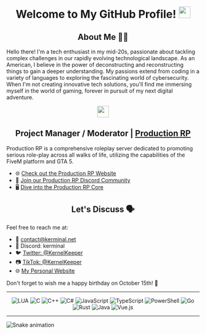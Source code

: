 <div align="center">

# **Welcome to My GitHub Profile!** <img src="https://media.giphy.com/media/hvRJCLFzcasrR4ia7z/giphy.gif" width="30px"/>

</div>

<div align="center">
  <h2>About Me 🧑‍💻</h2>
</div>

Hello there! I'm a tech enthusiast in my mid-20s, passionate about tackling complex challenges in our rapidly evolving technological landscape. As an American, I believe in the power of deconstructing and reconstructing things to gain a deeper understanding. My passions extend from coding in a variety of languages to exploring the fascinating world of cybersecurity. When I'm not creating innovative tech solutions, you'll find me immersing myself in the world of gaming, forever in pursuit of my next digital adventure.

<div align="center">
  <a href="https://productionrp.net/">
    <img src="https://www.productionrp.net/assets/img/Logo_Mini.png" width="30px"/>
  </a>
</div>

<h2 align="center">Project Manager / Moderator | <a href="https://productionrp.net/">Production RP</a></h2>

Production RP is a comprehensive roleplay server dedicated to promoting serious role-play across all walks of life, utilizing the capabilities of the FiveM platform and GTA 5.

- 🌐 [Check out the Production RP Website](https://productionrp.net/)
- 💬 [Join our Production RP Discord Community](https://discord.gg/productionrp)
- 🖥️ [Dive into the Production RP Core](https://core.productionrp.net)

<div align="center">
  <h2>Let's Discuss 🗣️</h2>
</div>


Feel free to reach me at:

- 📧 [contact@kerminal.net](mailto:contact@kerminal.dev)
- 💬 Discord: kerminal
- 🐦 [Twitter: @KernelKeeper](https://twitter.com/KernelKeeper)
- 📷 [TikTok: @KernelKeeper](https://www.tiktok.com/@KernelKeeper)
- 🌐 [My Personal Website](http://kerminal.net)

Don't forget to wish me a happy birthday on October 15th! 🎂

<div align="center"></div>

---

<p align="center">
  <img src="https://img.shields.io/badge/LUA-%232C2D72.svg?style=flat-square&logo=lua&logoColor=white" alt="LUA">
  <img src="https://img.shields.io/badge/C-%2300599C.svg?style=flat-square&logo=c&logoColor=white" alt="C">
  <img src="https://img.shields.io/badge/C++-%2300599C.svg?style=flat-square&logo=c%2B%2B&logoColor=white" alt="C++">
  <img src="https://img.shields.io/badge/C%23-%23239120.svg?style=flat-square&logo=c-sharp&logoColor=white" alt="C#">
  <img src="https://img.shields.io/badge/JavaScript-%23F7DF1E.svg?style=flat-square&logo=javascript&logoColor=black" alt="JavaScript">
  <img src="https://img.shields.io/badge/TypeScript-%23007ACC.svg?style=flat-square&logo=typescript&logoColor=white" alt="TypeScript">
  <img src="https://img.shields.io/badge/PowerShell-%235391FE.svg?style=flat-square&logo=powershell&logoColor=white" alt="PowerShell">
  <img src="https://img.shields.io/badge/Go-%2300ADD8.svg?style=flat-square&logo=go&logoColor=white" alt="Go">
  <img src="https://img.shields.io/badge/Rust-%23000000.svg?style=flat-square&logo=rust&logoColor=white" alt="Rust">
  <img src="https://img.shields.io/badge/Java-%23ED8B00.svg?style=flat-square&logo=java&logoColor=white" alt="Java">
  <img src="https://img.shields.io/badge/Vue.js-%234FC08D.svg?style=flat-square&logo=vue-dot-js&logoColor=white" alt="Vue.js">
</p>

---

<img src="https://github.com/kerminal/kerminal/blob/output/github-contribution-grid-snake.svg" alt="Snake animation"/>

</div>